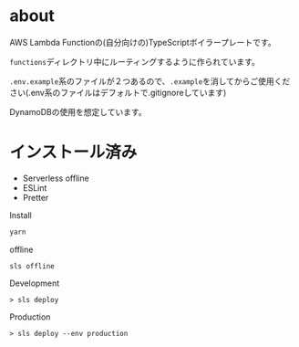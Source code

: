 # about
AWS Lambda Functionの(自分向けの)TypeScriptボイラープレートです。  

`functions`ディレクトリ中にルーティングするように作られています。

`.env.example`系のファイルが２つあるので、`.example`を消してからご使用ください(.env系のファイルはデフォルトで.gitignoreしています)

DynamoDBの使用を想定しています。

# インストール済み
- Serverless offline
- ESLint
- Pretter


Install
```bash
yarn
```

offline

```
sls offline
```


Development
```
> sls deploy
```

Production
```
> sls deploy --env production
```
